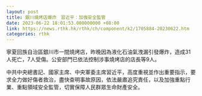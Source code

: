 ```yaml
---
layout: post
title: 銀川燒烤店爆炸　習近平︰加強安全監管
date: 2023-06-22 18:01:53.000000000 +08:00
link: https://news.rthk.hk/rthk/ch/component/k2/1705884-20230622.htm
categories: rthk
---
```


寧夏回族自治區銀川市一間燒烤店，昨晚因為液化石油氣洩漏引發爆炸，造成31人死亡，7人受傷。公安部門已依法控制涉事燒烤店的店長等9人。

中共中央總書記、國家主席、中央軍委主席習近平，高度重視並作出重要指示，要求全力做好傷者救治，盡快查明事故原因，依法嚴肅追究責任，以及加強重點行業、重點領域安全監管，切實保障人民群眾生命財產安全。
